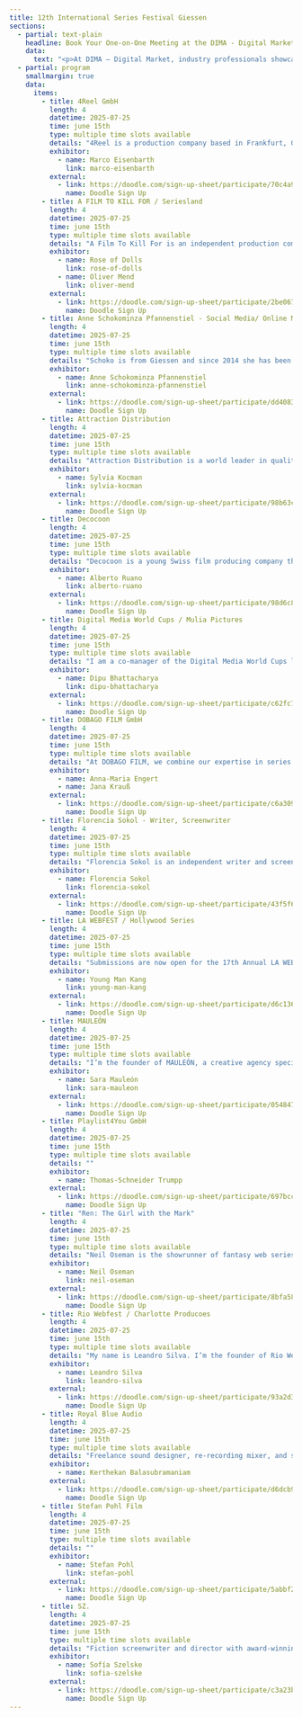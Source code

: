 ```yaml
---
title: 12th International Series Festival Giessen
sections:
  - partial: text-plain
    headline: Book Your One-on-One Meeting at the DIMA - Digital Market
    data:
      text: "<p>At DIMA – Digital Market, industry professionals showcase their companies, projects, and creative services across festivals, film, marketing, music, and media solutions. Attendees can book exclusive one-on-one meetings via our system to connect directly with exhibitors from the creative industries. Whether you’re a filmmaker, freelancer, business, or cultural organization, the market offers tailored networking with regional, national, and international partners.</p><p>Everyone is invited to join the Get Together (12–2pm, Alte Kunsthalle courtyard) without an appointment.</p><p>To make the most of your time and secure meetings with key contacts, we recommend booking your one-on-one sessions online in advance.</p>"
  - partial: program
    smallmargin: true
    data:
      items:			  
        - title: 4Reel GmbH
          length: 4
          datetime: 2025-07-25
          time: june 15th
          type: multiple time slots available
          details: "4Reel is a production company based in Frankfurt, Germany focused on documentary and fictional content. Aiming for high production value and emotional storytelling, 4Reel made a name for themselves with projects such as the award-winning doc series 'BASTARDS.'"
          exhibitor:
            - name: Marco Eisenbarth
              link: marco-eisenbarth
          external:
            - link: https://doodle.com/sign-up-sheet/participate/70c4a9ea-23a5-4c26-83ee-588ee6c27c96/select
              name: Doodle Sign Up
        - title: A FILM TO KILL FOR / Seriesland
          length: 4
          datetime: 2025-07-25
          time: june 15th
          type: multiple time slots available
          details: "A Film To Kill For is an independent production company from Bilbao, Spain, dedicated to bold, genre-driven storytelling across digital platforms."
          exhibitor:
            - name: Rose of Dolls
              link: rose-of-dolls
            - name: Oliver Mend
              link: oliver-mend
          external:
            - link: https://doodle.com/sign-up-sheet/participate/2be0679e-5d3e-496d-aa63-79466b82fdf0/select
              name: Doodle Sign Up
        - title: Anne Schokominza Pfannenstiel - Social Media/ Online Marketing Manager
          length: 4
          datetime: 2025-07-25
          time: june 15th
          type: multiple time slots available
          details: "Schoko is from Giessen and since 2014 she has been a self-employed social media/online marketing manager, with focus on the creative industries, e-learning and equestrian sports. Therefore, she has worked with many different companies and currently works, among other things, as Head of Marketing and Social Media at die Seriale."
          exhibitor:
            - name: Anne Schokominza Pfannenstiel
              link: anne-schokominza-pfannenstiel
          external:
            - link: https://doodle.com/sign-up-sheet/participate/dd408322-7401-479b-a233-75d2a7b56c01/select
              name: Doodle Sign Up
        - title: Attraction Distribution
          length: 4
          datetime: 2025-07-25
          time: june 15th
          type: multiple time slots available
          details: "Attraction Distribution is a world leader in quality family entertainment. We handle a catalogue of feature films across multiple genres, popular live action youth series and animation as well as prime time drama and original formats created by our sister companies and an extensive network of producers around the world."
          exhibitor:
            - name: Sylvia Kocman
              link: sylvia-kocman
          external:
            - link: https://doodle.com/sign-up-sheet/participate/98b63cbb-a7e2-403e-b47b-3e2c6de2bb9d/select
              name: Doodle Sign Up
        - title: Decocoon
          length: 4
          datetime: 2025-07-25
          time: june 15th
          type: multiple time slots available
          details: "Decocoon is a young Swiss film producing company that emerged from an artists collective creating live and video performances."
          exhibitor:
            - name: Alberto Ruano
              link: alberto-ruano
          external:
            - link: https://doodle.com/sign-up-sheet/participate/98d6c8ac-e6bc-495b-adaa-a857e00e7b9b/select
              name: Doodle Sign Up
        - title: Digital Media World Cups / Mulia Pictures
          length: 4
          datetime: 2025-07-25
          time: june 15th
          type: multiple time slots available
          details: "I am a co-manager of the Digital Media World Cups looking to educate the digital series community about our associated series festival circuits, the Web Series World Cup and the Audio Fiction World Cup. As Mulia Pictures, I am looking to network with fellow creatives."
          exhibitor:
            - name: Dipu Bhattacharya
              link: dipu-bhattacharya
          external:
            - link: https://doodle.com/sign-up-sheet/participate/c62fc7a0-0484-4219-9b64-6e9fa7d45c18/select
              name: Doodle Sign Up
        - title: DOBAGO FILM GmbH
          length: 4
          datetime: 2025-07-25
          time: june 15th
          type: multiple time slots available
          details: "At DOBAGO FILM, we combine our expertise in series production, creative writing, post-production, and marketing to achieve unique results. With the support of our extensive network of partners, we realize film projects of various scales."
          exhibitor:
            - name: Anna-Maria Engert
            - name: Jana Krauß
          external:
            - link: https://doodle.com/sign-up-sheet/participate/c6a3097a-5272-4908-b380-a20485998e58/select
              name: Doodle Sign Up
        - title: Florencia Sokol - Writer, Screenwriter
          length: 4
          datetime: 2025-07-25
          time: june 15th
          type: multiple time slots available
          details: "Florencia Sokol is an independent writer and screenwriter based in Buenos Aires. She published two books and created and starred in the series Apartment A. Her main area of expertise is character-driven stories with humor, emotional nuance, and a strong focus on contemporary themes such as intimacy, identity, relationships and urban survival."
          exhibitor:
            - name: Florencia Sokol
              link: florencia-sokol
          external:
            - link: https://doodle.com/sign-up-sheet/participate/43f5f632-afe3-4582-8474-8fc8ce78b11e/select
              name: Doodle Sign Up
        - title: LA WEBFEST / Hollywood Series
          length: 4
          datetime: 2025-07-25
          time: june 15th
          type: multiple time slots available
          details: "Submissions are now open for the 17th Annual LA WEBFEST 2026, the first and largest web series festival. We accept films, series (long or short form), pilots, podcasts, shorts, and scripts. The 9th Annual Hollywood Series 2025 will be held online in December — early bird submissions are open until June."
          exhibitor:
            - name: Young Man Kang
              link: young-man-kang
          external:
            - link: https://doodle.com/sign-up-sheet/participate/d6c136ee-ead1-4f58-a991-031c0d6b1f0f/select
              name: Doodle Sign Up
        - title: MAULEÓN
          length: 4
          datetime: 2025-07-25
          time: june 15th
          type: multiple time slots available
          details: "I’m the founder of MAULEÓN, a creative agency specialising in communication for the cultural and creative industries. I help creators and cultural institutions communicate their work and identity through strategic social media content that highlights what makes them unique."
          exhibitor:
            - name: Sara Mauleón
              link: sara-mauleon
          external:
            - link: https://doodle.com/sign-up-sheet/participate/054847bd-aa10-4576-a314-d508dc1c21eb/select
              name: Doodle Sign Up
        - title: Playlist4You GmbH
          length: 4
          datetime: 2025-07-25
          time: june 15th
          type: multiple time slots available
          details: ""
          exhibitor:
            - name: Thomas-Schneider Trumpp
          external:
            - link: https://doodle.com/sign-up-sheet/participate/697bcce7-4a97-4920-b828-c84b83ea77f4/select
              name: Doodle Sign Up
        - title: "Ren: The Girl with the Mark"
          length: 4
          datetime: 2025-07-25
          time: june 15th
          type: multiple time slots available
          details: "Neil Oseman is the showrunner of fantasy web series Ren: The Girl with the Mark. With 15 international awards and 10 million YouTube views on its pilot episode, the series is currently in post-production on its third season."
          exhibitor:
            - name: Neil Oseman
              link: neil-oseman
          external:
            - link: https://doodle.com/sign-up-sheet/participate/8bfa586a-8266-4fff-8bec-1e61a50739eb/select
              name: Doodle Sign Up
        - title: Rio Webfest / Charlotte Producoes
          length: 4
          datetime: 2025-07-25
          time: june 15th
          type: multiple time slots available
          details: "My name is Leandro Silva. I’m the founder of Rio Webfest and my company Charlotte Producoes is interested in international coproductions. www.charlotteproducoes.com"
          exhibitor:
            - name: Leandro Silva
              link: leandro-silva
          external:
            - link: https://doodle.com/sign-up-sheet/participate/93a2d3ba-e7f7-4ad3-8837-c0ca08035415/select
              name: Doodle Sign Up
        - title: Royal Blue Audio
          length: 4
          datetime: 2025-07-25
          time: june 15th
          type: multiple time slots available
          details: "Freelance sound designer, re-recording mixer, and sound supervisor offering full audio post-production services for film, series, documentaries, and animation – from sound design and dialogue editing to mixing in stereo, 5.1, and beyond."
          exhibitor:
            - name: Kerthekan Balasubramaniam
          external:
            - link: https://doodle.com/sign-up-sheet/participate/d6dcb9a7-0d60-49d9-991e-4ec4761fbdb8/select
              name: Doodle Sign Up
        - title: Stefan Pohl Film
          length: 4
          datetime: 2025-07-25
          time: june 15th
          type: multiple time slots available
          details: ""
          exhibitor:
            - name: Stefan Pohl
              link: stefan-pohl
          external:
            - link: https://doodle.com/sign-up-sheet/participate/5abbf2fd-b8eb-4553-905b-785153b01e8d/select
              name: Doodle Sign Up
        - title: SZ.
          length: 4
          datetime: 2025-07-25
          time: june 15th
          type: multiple time slots available
          details: "Fiction screenwriter and director with award-winning projects developed for Warner Media and others, selected for leading international markets such as Iberseries, Conecta Fiction, and MIPCOM."
          exhibitor:
            - name: Sofía Szelske
              link: sofia-szelske
          external:
            - link: https://doodle.com/sign-up-sheet/participate/c3a23b7b-1690-40cd-9297-61dcc0ccc01c/select
              name: Doodle Sign Up
---
```

